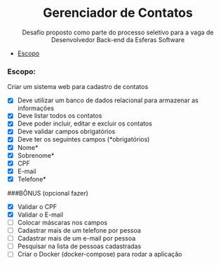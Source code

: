 <h1 align="center">Gerenciador de Contatos</h1>
<p align="center">Desafio proposto como parte do processo seletivo para a vaga de Desenvolvedor Back-end da Esferas Software</p>

   * [Escopo](#escopo)

### Escopo:
Criar um sistema web para cadastro de contatos

- [x] Deve utilizar um banco de dados relacional para armazenar as informações
- [x] Deve listar todos os contatos
- [x] Deve poder incluir, editar e excluir os contatos
- [x] Deve validar campos obrigatórios
- [x] Deve ter os seguintes campos (*obrigatórios)
- [x] Nome*
- [x] Sobrenome*
- [x] CPF
- [x] E-mail
- [x] Telefone*

###BÔNUS (opcional fazer)
- [x] Validar o CPF
- [x] Validar o E-mail
- [ ] Colocar máscaras nos campos
- [ ] Cadastrar mais de um telefone por pessoa
- [ ] Cadastrar mais de um e-mail por pessoa
- [ ] Pesquisar na lista de pessoas cadastradas
- [ ] Criar o Docker (docker-compose) para rodar a aplicação